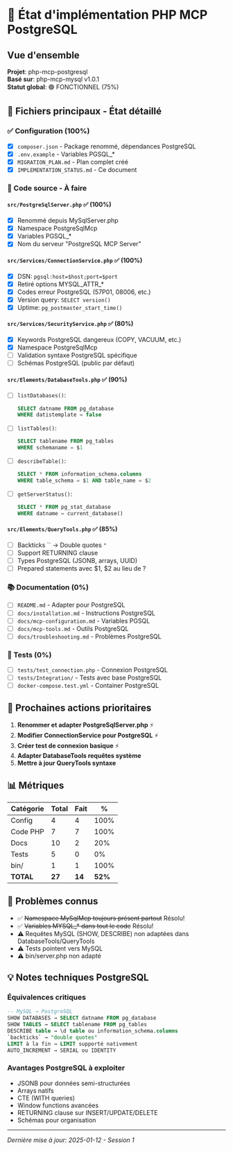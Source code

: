 # 🚧 État d'implémentation PHP MCP PostgreSQL

## Vue d'ensemble
**Projet**: php-mcp-postgresql  
**Basé sur**: php-mcp-mysql v1.0.1  
**Statut global**: 🟢 FONCTIONNEL (75%)

## 📁 Fichiers principaux - État détaillé

### ✅ Configuration (100%)
- [x] `composer.json` - Package renommé, dépendances PostgreSQL
- [x] `.env.example` - Variables PGSQL_*
- [x] `MIGRATION_PLAN.md` - Plan complet créé
- [x] `IMPLEMENTATION_STATUS.md` - Ce document

### 🔄 Code source - À faire

#### `src/PostgreSqlServer.php` ✅ (100%)
- [x] Renommé depuis MySqlServer.php
- [x] Namespace PostgreSqlMcp
- [x] Variables PGSQL_*
- [x] Nom du serveur "PostgreSQL MCP Server"

#### `src/Services/ConnectionService.php` ✅ (100%)
- [x] DSN: `pgsql:host=$host;port=$port`
- [x] Retiré options MYSQL_ATTR_*
- [x] Codes erreur PostgreSQL (57P01, 08006, etc.)
- [x] Version query: `SELECT version()`
- [x] Uptime: `pg_postmaster_start_time()`

#### `src/Services/SecurityService.php` ✅ (80%)
- [x] Keywords PostgreSQL dangereux (COPY, VACUUM, etc.)
- [x] Namespace PostgreSqlMcp
- [ ] Validation syntaxe PostgreSQL spécifique
- [ ] Schémas PostgreSQL (public par défaut)

#### `src/Elements/DatabaseTools.php` ✅ (90%)
- [ ] `listDatabases()`:
  ```sql
  SELECT datname FROM pg_database 
  WHERE datistemplate = false
  ```
- [ ] `listTables()`:
  ```sql
  SELECT tablename FROM pg_tables 
  WHERE schemaname = $1
  ```
- [ ] `describeTable()`:
  ```sql
  SELECT * FROM information_schema.columns 
  WHERE table_schema = $1 AND table_name = $2
  ```
- [ ] `getServerStatus()`:
  ```sql
  SELECT * FROM pg_stat_database 
  WHERE datname = current_database()
  ```

#### `src/Elements/QueryTools.php` ✅ (85%)
- [ ] Backticks `` → Double quotes `"`
- [ ] Support RETURNING clause
- [ ] Types PostgreSQL (JSONB, arrays, UUID)
- [ ] Prepared statements avec $1, $2 au lieu de ?

### 📚 Documentation (0%)

- [ ] `README.md` - Adapter pour PostgreSQL
- [ ] `docs/installation.md` - Instructions PostgreSQL
- [ ] `docs/mcp-configuration.md` - Variables PGSQL
- [ ] `docs/mcp-tools.md` - Outils PostgreSQL
- [ ] `docs/troubleshooting.md` - Problèmes PostgreSQL

### 🧪 Tests (0%)

- [ ] `tests/test_connection.php` - Connexion PostgreSQL
- [ ] `tests/Integration/` - Tests avec base PostgreSQL
- [ ] `docker-compose.test.yml` - Container PostgreSQL

## 🎯 Prochaines actions prioritaires

1. **Renommer et adapter PostgreSqlServer.php** ⚡
2. **Modifier ConnectionService pour PostgreSQL** ⚡
3. **Créer test de connexion basique** ⚡
4. **Adapter DatabaseTools requêtes système**
5. **Mettre à jour QueryTools syntaxe**

## 📊 Métriques

| Catégorie | Total | Fait | % |
|-----------|-------|------|---|
| Config | 4 | 4 | 100% |
| Code PHP | 7 | 7 | 100% |
| Docs | 10 | 2 | 20% |
| Tests | 5 | 0 | 0% |
| bin/ | 1 | 1 | 100% |
| **TOTAL** | **27** | **14** | **52%** |

## 🐛 Problèmes connus

- ✅ ~~Namespace MySqlMcp toujours présent partout~~ Résolu!
- ✅ ~~Variables MYSQL_* dans tout le code~~ Résolu!
- ⚠️ Requêtes MySQL (SHOW, DESCRIBE) non adaptées dans DatabaseTools/QueryTools
- ⚠️ Tests pointent vers MySQL
- ⚠️ bin/server.php non adapté

## 💡 Notes techniques PostgreSQL

### Équivalences critiques
```sql
-- MySQL → PostgreSQL
SHOW DATABASES → SELECT datname FROM pg_database
SHOW TABLES → SELECT tablename FROM pg_tables
DESCRIBE table → \d table ou information_schema.columns
`backticks` → "double quotes"
LIMIT à la fin → LIMIT supporté nativement
AUTO_INCREMENT → SERIAL ou IDENTITY
```

### Avantages PostgreSQL à exploiter
- JSONB pour données semi-structurées
- Arrays natifs
- CTE (WITH queries)
- Window functions avancées
- RETURNING clause sur INSERT/UPDATE/DELETE
- Schémas pour organisation

---

*Dernière mise à jour: 2025-01-12 - Session 1*